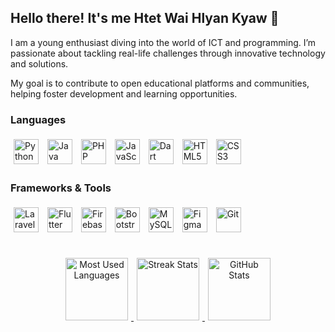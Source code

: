 ## Hello there! It's me Htet Wai Hlyan Kyaw 🐓

I am a young enthusiast diving into the world of ICT and programming. I’m passionate about tackling real-life challenges through innovative technology and solutions.

My goal is to contribute to open educational platforms and communities, helping foster development and learning opportunities.

### Languages

<p align="left">
  <img src="https://cdn.jsdelivr.net/gh/devicons/devicon/icons/python/python-original.svg" alt="Python" width="40" height="40" style="margin: 5px;"/> 
  <img src="https://cdn.jsdelivr.net/gh/devicons/devicon/icons/java/java-original.svg" alt="Java" width="40" height="40" style="margin: 5px;"/> 
  <img src="https://cdn.jsdelivr.net/gh/devicons/devicon/icons/php/php-original.svg" alt="PHP" width="40" height="40" style="margin: 5px;"/> 
  <img src="https://cdn.jsdelivr.net/gh/devicons/devicon/icons/javascript/javascript-original.svg" alt="JavaScript" width="40" height="40" style="margin: 5px;"/>
  <img src="https://cdn.jsdelivr.net/gh/devicons/devicon/icons/dart/dart-original.svg" alt="Dart" width="40" height="40" style="margin: 5px;"/> 
  <img src="https://cdn.jsdelivr.net/gh/devicons/devicon/icons/html5/html5-original.svg" alt="HTML5" width="40" height="40" style="margin: 5px;"/> 
  <img src="https://cdn.jsdelivr.net/gh/devicons/devicon/icons/css3/css3-original.svg" alt="CSS3" width="40" height="40" style="margin: 5px;"/>
</p>

### Frameworks & Tools

<p align="left">
  <img src="https://upload.wikimedia.org/wikipedia/commons/9/9a/Laravel.svg" alt="Laravel" width="40" height="40" style="margin: 5px;"/> 
  <img src="https://cdn.jsdelivr.net/gh/devicons/devicon/icons/flutter/flutter-original.svg" alt="Flutter" width="40" height="40" style="margin: 5px;"/> 
  <img src="https://cdn.jsdelivr.net/gh/devicons/devicon/icons/firebase/firebase-original.svg" alt="Firebase" width="40" height="40" style="margin: 5px;"/> 
  <img src="https://cdn.jsdelivr.net/gh/devicons/devicon/icons/bootstrap/bootstrap-original.svg" alt="Bootstrap" width="40" height="40" style="margin: 5px;"/> 
  <img src="https://cdn.jsdelivr.net/gh/devicons/devicon/icons/mysql/mysql-original.svg" alt="MySQL" width="40" height="40" style="margin: 5px;"/> 
  <img src="https://cdn.jsdelivr.net/gh/devicons/devicon/icons/figma/figma-original.svg" alt="Figma" width="40" height="40" style="margin: 5px;"/> 
  <img src="https://cdn.jsdelivr.net/gh/devicons/devicon/icons/git/git-original.svg" alt="Git" width="40" height="40" style="margin: 5px;"/> 
</p>
<br>
<div align="center">
  <a href="https://github.com/anuraghazra/github-readme-stats">
    <img src="https://github-readme-stats.vercel.app/api/top-langs/?username=HtetWaiHlyanKyaw&layout=compact&theme=radical" alt="Most Used Languages" height="100" style="margin: 5px;" />
  </a>
  <a href="https://github.com/anuraghazra/github-readme-streak-stats">
    <img src="https://github-readme-streak-stats.herokuapp.com/?user=HtetWaiHlyanKyaw&theme=radical" alt="Streak Stats" height="100" style="margin: 5px;" />
  </a>
  <a href="https://github.com/anuraghazra/github-readme-stats">
    <img src="https://github-readme-stats.vercel.app/api?username=HtetWaiHlyanKyaw&show_icons=true&theme=radical" alt="GitHub Stats" height="100" style="margin: 5px;" />
  </a>
</div>

